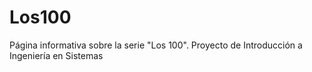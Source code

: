 # Los100
Página informativa sobre la serie "Los 100". Proyecto de Introducción a Ingeniería en Sistemas

